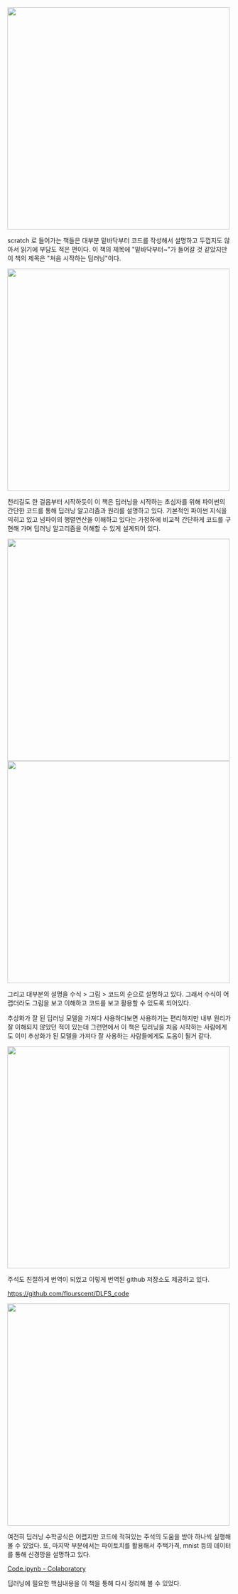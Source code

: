 
<img src="https://i.imgur.com/QPn1MnP.jpg" width="500">

scratch 로 들어가는 책들은 대부분 밑바닥부터 코드를 작성해서 설명하고 두껍지도 않아서 읽기에 부담도 적은 편이다.
이 책의 제목에 "밑바닥부터~"가 들어갈 것 같았지만 이 책의 제목은 "처음 시작하는 딥러닝"이다.


<img src="https://i.imgur.com/kDdV2kf.jpg" width="500">


천리길도 한 걸음부터 시작하듯이 이 책은 딥러닝을 시작하는 초심자를 위해 파이썬의 간단한 코드를 통해 딥러닝 알고리즘과 원리를 설명하고 있다. 
기본적인 파이썬 지식을 익히고 있고 넘파이의 행렬연산을 이해하고 있다는 가정하에 비교적 간단하게 코드를 구현해 가며 딥러닝 알고리즘을 이해할 수 있게 설계되어 있다.

<img src="https://i.imgur.com/SNIvgp7.jpg" width="500">

<img src="https://i.imgur.com/vCJXLpj.jpg" width="500">

그리고 대부분의 설명을 수식 > 그림 > 코드의 순으로 설명하고 있다.
그래서 수식이 어렵더라도 그림을 보고 이해하고 코드를 보고 활용할 수 있도록 되어있다.

추상화가 잘 된 딥러닝 모델을 가져다 사용하다보면 사용하기는 편리하지만 내부 원리가 잘 이해되지 않았던 적이 있는데 그런면에서 이 책은 딥러닝을 처음 시작하는 사람에게도 이미 추상화가 된 모델을 가져다 잘 사용하는 사람들에게도 도움이 될거 같다.

<img src="https://i.imgur.com/MfwUXtU.png" width="500">

주석도 친절하게 번역이 되었고 이렇게 번역된 github 저장소도 제공하고 있다.

https://github.com/flourscent/DLFS_code


<img src="https://i.imgur.com/WANBrTw.jpg" width="500">


여전히 딥러닝 수학공식은 어렵지만 코드에 적혀있는 주석의 도움을 받아 하나씩 실행해 볼 수 있었다.
또, 마지막 부분에서는 파이토치를 활용해서 주택가격, mnist 등의 데이터를 통해 신경망을 설명하고 있다.

[Code.ipynb - Colaboratory](https://colab.research.google.com/github/flourscent/DLFS_code/blob/master/07_PyTorch/Code.ipynb)


딥러닝에 필요한 핵심내용을 이 책을 통해 다시 정리해 볼 수 있었다.
